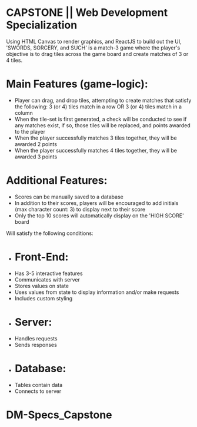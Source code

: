 # CAPSTONE || Web Development Specialization

Using HTML Canvas to render graphics, and ReactJS to build out the UI, 'SWORDS, SORCERY, and SUCH' is a match-3 game where the player's objective is to drag tiles across the game board and create matches of 3 or 4 tiles.

# Main Features (game-logic):

- Player can drag, and drop tiles, attempting to create matches that satisfy the following: 3 (or 4) tiles match in a row OR 3 (or 4) tiles match in a column
- When the tile-set is first generated, a check will be conducted to see if any matches exist, if so, those tiles will be replaced, and points awarded to the player
- When the player successfully matches 3 tiles together, they will be awarded 2 points
- When the player successfully matches 4 tiles together, they will be awarded 3 points

# Additional Features:

- Scores can be manually saved to a database
- In addition to their scores, players will be encouraged to add initials (max character count: 3) to display next to their score
- Only the top 10 scores will automatically display on the 'HIGH SCORE' board

Will satisfy the following conditions:

- # Front-End:

* Has 3-5 interactive features
* Communicates with server
* Stores values on state
* Uses values from state to display information and/or make requests
* Includes custom styling

- # Server:

* Handles requests
* Sends responses

- # Database:

* Tables contain data
* Connects to server

# DM-Specs_Capstone
